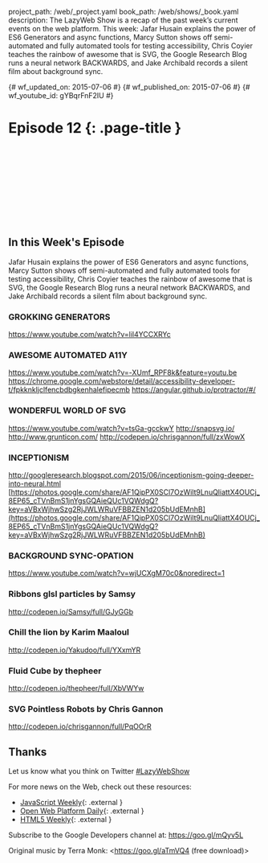 project_path: /web/_project.yaml book_path: /web/shows/_book.yaml description: The LazyWeb Show is a recap of the past week’s current events on the web platform. This week: Jafar Husain explains the power of ES6 Generators and async functions, Marcy Sutton shows off semi-automated and fully automated tools for testing accessibility, Chris Coyier teaches the rainbow of awesome that is SVG, the Google Research Blog runs a neural network BACKWARDS, and Jake Archibald records a silent film about background sync.

{# wf_updated_on: 2015-07-06 #} {# wf_published_on: 2015-07-06 #} {# wf_youtube_id: gYBqrFnF2IU #}

# Episode 12 {: .page-title }

<div class="video-wrapper">
  <iframe class="devsite-embedded-youtube-video" data-video-id="gYBqrFnF2IU"
          data-autohide="1" data-showinfo="0" frameborder="0" allowfullscreen>
  </iframe>
</div>

## In this Week's Episode

Jafar Husain explains the power of ES6 Generators and async functions, Marcy Sutton shows off semi-automated and fully automated tools for testing accessibility, Chris Coyier teaches the rainbow of awesome that is SVG, the Google Research Blog runs a neural network BACKWARDS, and Jake Archibald records a silent film about background sync.

### GROKKING GENERATORS

<https://www.youtube.com/watch?v=lil4YCCXRYc>

### AWESOME AUTOMATED A11Y

<https://www.youtube.com/watch?v=-XUmf_RPF8k&feature=youtu.be> <https://chrome.google.com/webstore/detail/accessibility-developer-t/fpkknkljclfencbdbgkenhalefipecmb> <https://angular.github.io/protractor/#/>

### WONDERFUL WORLD OF SVG

<https://www.youtube.com/watch?v=tsGa-gcckwY> <http://snapsvg.io/> <http://www.grunticon.com/> <http://codepen.io/chrisgannon/full/zxWowX>

### INCEPTIONISM

<http://googleresearch.blogspot.com/2015/06/inceptionism-going-deeper-into-neural.html> [https://photos.google.com/share/AF1QipPX0SCl7OzWilt9LnuQliattX4OUCj_8EP65_cTVnBmS1jnYgsGQAieQUc1VQWdgQ?key=aVBxWjhwSzg2RjJWLWRuVFBBZEN1d205bUdEMnhB](https://photos.google.com/share/AF1QipPX0SCl7OzWilt9LnuQliattX4OUCj_8EP65_cTVnBmS1jnYgsGQAieQUc1VQWdgQ?key=aVBxWjhwSzg2RjJWLWRuVFBBZEN1d205bUdEMnhB)

### BACKGROUND SYNC-OPATION

<https://www.youtube.com/watch?v=wjUCXgM70c0&noredirect=1>

### Ribbons glsl particles by Samsy

<http://codepen.io/Samsy/full/GJyGGb>

### Chill the lion by Karim Maaloul

<http://codepen.io/Yakudoo/full/YXxmYR>

### Fluid Cube by thepheer

<http://codepen.io/thepheer/full/XbVWYw>

### SVG Pointless Robots by Chris Gannon

<http://codepen.io/chrisgannon/full/PqOOrR>

## Thanks

Let us know what you think on Twitter [#LazyWebShow](https://twitter.com/search?q=%23lazywebshow)

For more news on the Web, check out these resources:

- [JavaScript Weekly](http://javascriptweekly.com/){: .external }
- [Open Web Platform Daily](http://webplatformdaily.org/){: .external }
- [HTML5 Weekly](http://html5weekly.com/){: .external }

Subscribe to the Google Developers channel at: <https://goo.gl/mQyv5L>

Original music by Terra Monk: <https://goo.gl/aTmVQ4 (free download)>